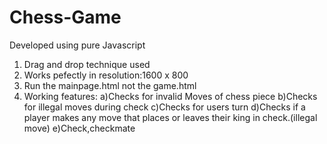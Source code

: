 # Chess-Game

Developed using pure Javascript
1) Drag and drop technique used
2) Works pefectly in resolution:1600 x 800
3) Run the mainpage.html not the game.html
4) Working features:
    a)Checks for invalid Moves of chess piece
    b)Checks for illegal moves during check
    c)Checks for users turn
    d)Checks if a player makes any move that places or leaves their king in check.(illegal move) 
    e)Check,checkmate
